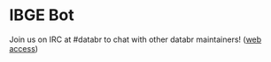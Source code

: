 # IBGE Bot

Join us on IRC at #databr to chat with other databr maintainers! ([web access](http://webchat.freenode.net/?channels=databr))
